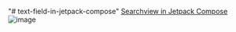 "# text-field-in-jetpack-compose" 
[Searchview in Jetpack Compose](https://rrtutors.com/tutorials/how-to-create-search-view-with-jetpack-compose)
![image](https://user-images.githubusercontent.com/39689033/127388399-17c9b049-6bc7-47c9-b8fd-956e1e63ed47.png)
